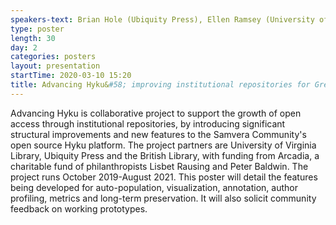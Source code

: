 ```yaml
---
speakers-text: Brian Hole (Ubiquity Press), Ellen Ramsey (University of Virginia)
type: poster
length: 30
day: 2
categories: posters
layout: presentation
startTime: 2020-03-10 15:20
title: Advancing Hyku&#58; improving institutional repositories for Green Open Access
---
```

Advancing Hyku is collaborative project to support the growth of open access through institutional repositories, by introducing significant structural improvements and new features to the Samvera Community's open source Hyku platform. The project partners are University of Virginia Library, Ubiquity Press and the British Library, with funding from Arcadia, a charitable fund of philanthropists Lisbet Rausing and Peter Baldwin. The project runs October 2019-August 2021. This poster will detail the features being developed for auto-population, visualization, annotation, author profiling, metrics and long-term preservation. It will also solicit community feedback on working prototypes.